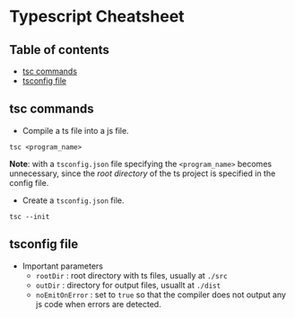 # Typescript Cheatsheet

## Table of contents
<!-- vim-markdown-toc GFM -->

* [tsc commands](#tsc-commands)
* [tsconfig file](#tsconfig-file)

<!-- vim-markdown-toc -->

## tsc commands

* Compile a ts file into a js file.

```
tsc <program_name>
```

**Note**: with a `tsconfig.json` file specifying the `<program_name>` becomes unnecessary, since the _root directory_ of the ts project is specified in the config file.

* Create a `tsconfig.json` file.

```
tsc --init
```

## tsconfig file

* Important parameters
    - `rootDir` : root directory with ts files, usually at `./src`
    - `outDir` : directory for output files, usuallt at `./dist`
    - `noEmitOnError` : set to `true` so that the compiler does not output any js code when errors are detected.

